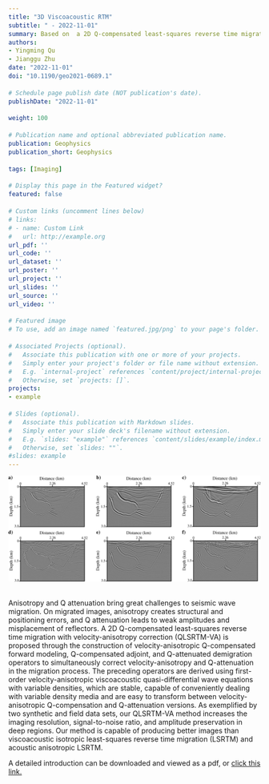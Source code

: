 ```yaml
---
title: "3D Viscoacoustic RTM"
subtitle: " - 2022-11-01"
summary: Based on  a 2D Q-compensated least-squares reverse time migration with velocity-anisotropy correction (QLSRTM-VA), Our method is capable of producing better images than viscoacoustic isotropic least-squares reverse time migration (LSRTM) and acoustic anisotropic LSRTM. 
authors:
- Yingming Qu
- Jianggu Zhu
date: "2022-11-01"
doi: "10.1190/geo2021-0689.1"

# Schedule page publish date (NOT publication's date).
publishDate: "2022-11-01"

weight: 100

# Publication name and optional abbreviated publication name.
publication: Geophysics
publication_short: Geophysics 

tags: [Imaging]

# Display this page in the Featured widget?
featured: false

# Custom links (uncomment lines below)
# links:
# - name: Custom Link
#   url: http://example.org
url_pdf: ''
url_code: ''
url_dataset: ''
url_poster: ''
url_project: ''
url_slides: ''
url_source: ''
url_video: ''

# Featured image
# To use, add an image named `featured.jpg/png` to your page's folder. 

# Associated Projects (optional).
#   Associate this publication with one or more of your projects.
#   Simply enter your project's folder or file name without extension.
#   E.g. `internal-project` references `content/project/internal-project/index.md`.
#   Otherwise, set `projects: []`.
projects:
- example

# Slides (optional).
#   Associate this publication with Markdown slides.
#   Simply enter your slide deck's filename without extension.
#   E.g. `slides: "example"` references `content/slides/example/index.md`.
#   Otherwise, set `slides: ""`.
#slides: example
---
```


<div style="text-align: center;">
  <img src="./Q-compensated least-squares reverse time migration.assets/image1.png" alt="Image Alt Text" style="max-width: 100%; height: auto;">
</div>
<br />

Anisotropy and Q attenuation bring great challenges to seismic wave migration. On migrated images, anisotropy creates structural and positioning errors, and Q attenuation leads to weak amplitudes and misplacement of reflectors. A 2D Q-compensated least-squares reverse time migration with velocity-anisotropy correction (QLSRTM-VA) is proposed through the construction of velocity-anisotropic Q-compensated forward modeling, Q-compensated adjoint, and Q-attenuated demigration operators to simultaneously correct velocity-anisotropy and Q-attenuation in the migration process. The preceding operators are derived using first-order velocity-anisotropic viscoacoustic quasi-differential wave equations with variable densities, which are stable, capable of conveniently dealing with variable density media and are easy to transform between velocity-anisotropic Q-compensation and Q-attenuation versions. As exemplified by two synthetic and field data sets, our QLSRTM-VA method increases the imaging resolution, signal-to-noise ratio, and amplitude preservation in deep regions. Our method is capable of producing better images than viscoacoustic isotropic least-squares reverse time migration (LSRTM) and acoustic anisotropic LSRTM.

A detailed introduction can be downloaded and viewed as a pdf, or [click this link.](https://library.seg.org/doi/10.1190/geo2021-0689.1)